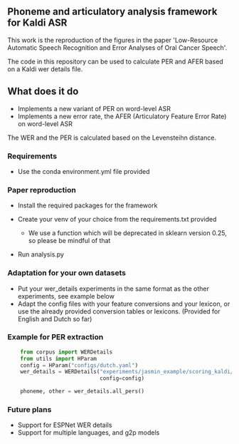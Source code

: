 
## Phoneme and articulatory analysis framework for Kaldi ASR

This work is the reproduction of the figures in the paper 'Low-Resource Automatic Speech Recognition and Error Analyses of Oral Cancer Speech'.

The code in this repository can be used to calculate PER and AFER based on a Kaldi wer details file.

## What does it do
* Implements a new variant of PER on word-level ASR
* Implements a new error rate, the AFER (Articulatory Feature Error Rate) on word-level ASR

The WER and the PER is calculated based on the Levensteihn distance.

### Requirements
- Use the conda environment.yml file provided

### Paper reproduction
- Install the required packages for the framework
- Create your venv of your choice from the requirements.txt provided
  - We use a function which will be deprecated in sklearn version 0.25, so please be mindful of that
  
- Run analysis.py

### Adaptation for your own datasets
- Put your wer_details experiments in the same format as the other experiments, see example below
- Adapt the config files with your feature conversions and your lexicon, or use the already provided conversion
  tables or lexicons. (Provided for English and Dutch so far)
  
### Example for PER extraction

```python
    from corpus import WERDetails
    from utils import HParam
    config = HParam("configs/dutch.yaml")
    wer_details = WERDetails("experiments/jasmin_example/scoring_kaldi/wer_details/per_utt", skip_calculation=False,
                             config=config)

    phoneme, other = wer_details.all_pers()
```

### Future plans
* Support for ESPNet WER details
* Support for multiple languages, and g2p models
